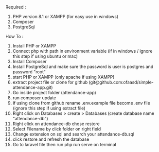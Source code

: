 Required :
<ol start=1> 
	<li> PHP version 8.1 or XAMPP (for easy use in windows)</li>
	<li> Composer</li>
	<li> PostgreSql</li>
</ol>
How To :
<ol start=1> 
<li> Install PHP or XAMPP </li>
<li> Connect php with path in environment variable (if in windows / ignore this step if using ubuntu or mac)</li>
<li> Install Composer</li>
<li> Install PostgreSql and make sure the password is user is postgres and password "root" </li>
<li> start PHP or XAMPP (only apache if using XAMPP)</li>
<li> extract project file or clone for github (git@github.com:ofaasd/simple-attendance-app.git)</li>
<li> Go inside project folder (attendance-app)</li>
<li> run composer update </li>
<li> if using clone from github rename .env.example file become .env file (ignore this step if using extract file)</li>
<li> Right click on Databases > create > Databases (create database name "attendance-db") </li>
<li> Right click on attendance-db chose restore </li>
<li> Select Filename by click folder on right field </li>
<li> Change extension on sql and search your attendance-db.sql </li>
<li> click restore and refresh the database </li>
<li> Go to laravel file then run php run serve on terminal </li>
</ol>
